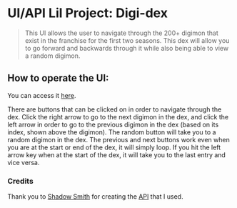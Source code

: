 # UI/API Lil Project: Digi-dex

> This UI allows the user to navigate through the 200+ digimon that exist in the franchise for the first two seasons. This dex will allow you to go forward and backwards through it while also being able to view a random digimon.

## How to operate the UI:

You can access it [here](https://jsots.github.io/UI-Pattern-Project/).

There are buttons that can be clicked on in order to navigate through the dex. Click the right arrow to go to the next digimon in the dex, and click the left arrow in order to go to the previous digimon in the dex (based on its index, shown above the digimon). The random button will take you to a random digimon in the dex. The previous and next buttons work even when you are at the start or end of the dex, it will simply loop. If you hit the left arrow key when at the start of the dex, it will take you to the last entry and vice versa.

### Credits
Thank you to [Shadow Smith](https://shadowsmith.com/) for creating the [API](https://digimon-api.vercel.app/) that I used.